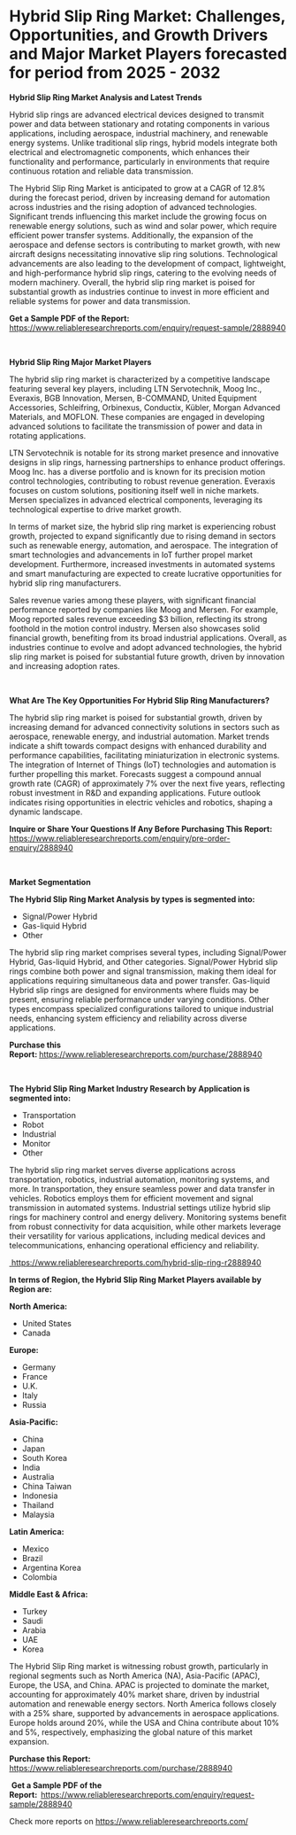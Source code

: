 <p><h1>Hybrid Slip Ring Market: Challenges, Opportunities, and Growth Drivers and Major Market Players forecasted for period from 2025 - 2032</h1></p><p><strong>Hybrid Slip Ring Market Analysis and Latest Trends</strong></p>
<p><p>Hybrid slip rings are advanced electrical devices designed to transmit power and data between stationary and rotating components in various applications, including aerospace, industrial machinery, and renewable energy systems. Unlike traditional slip rings, hybrid models integrate both electrical and electromagnetic components, which enhances their functionality and performance, particularly in environments that require continuous rotation and reliable data transmission.</p><p>The Hybrid Slip Ring Market is anticipated to grow at a CAGR of 12.8% during the forecast period, driven by increasing demand for automation across industries and the rising adoption of advanced technologies. Significant trends influencing this market include the growing focus on renewable energy solutions, such as wind and solar power, which require efficient power transfer systems. Additionally, the expansion of the aerospace and defense sectors is contributing to market growth, with new aircraft designs necessitating innovative slip ring solutions. Technological advancements are also leading to the development of compact, lightweight, and high-performance hybrid slip rings, catering to the evolving needs of modern machinery. Overall, the hybrid slip ring market is poised for substantial growth as industries continue to invest in more efficient and reliable systems for power and data transmission.</p></p>
<p><strong>Get a Sample PDF of the Report:&nbsp;</strong> <a href="https://www.reliableresearchreports.com/enquiry/request-sample/2888940?utm_campaign=2954&utm_medium=2&utm_source=Github&utm_content=ia&utm_term=14032025&utm_id=hybrid-slip-ring">https://www.reliableresearchreports.com/enquiry/request-sample/2888940</a></p>
<p>&nbsp;</p>
<p><strong>Hybrid Slip Ring Major Market Players</strong></p>
<p><p>The hybrid slip ring market is characterized by a competitive landscape featuring several key players, including LTN Servotechnik, Moog Inc., Everaxis, BGB Innovation, Mersen, B-COMMAND, United Equipment Accessories, Schleifring, Orbinexus, Conductix, Kübler, Morgan Advanced Materials, and MOFLON. These companies are engaged in developing advanced solutions to facilitate the transmission of power and data in rotating applications.</p><p>LTN Servotechnik is notable for its strong market presence and innovative designs in slip rings, harnessing partnerships to enhance product offerings. Moog Inc. has a diverse portfolio and is known for its precision motion control technologies, contributing to robust revenue generation. Everaxis focuses on custom solutions, positioning itself well in niche markets. Mersen specializes in advanced electrical components, leveraging its technological expertise to drive market growth.</p><p>In terms of market size, the hybrid slip ring market is experiencing robust growth, projected to expand significantly due to rising demand in sectors such as renewable energy, automation, and aerospace. The integration of smart technologies and advancements in IoT further propel market development. Furthermore, increased investments in automated systems and smart manufacturing are expected to create lucrative opportunities for hybrid slip ring manufacturers.</p><p>Sales revenue varies among these players, with significant financial performance reported by companies like Moog and Mersen. For example, Moog reported sales revenue exceeding $3 billion, reflecting its strong foothold in the motion control industry. Mersen also showcases solid financial growth, benefiting from its broad industrial applications. Overall, as industries continue to evolve and adopt advanced technologies, the hybrid slip ring market is poised for substantial future growth, driven by innovation and increasing adoption rates.</p></p>
<p>&nbsp;</p>
<p><strong>What Are The Key Opportunities For Hybrid Slip Ring Manufacturers?</strong></p>
<p><p>The hybrid slip ring market is poised for substantial growth, driven by increasing demand for advanced connectivity solutions in sectors such as aerospace, renewable energy, and industrial automation. Market trends indicate a shift towards compact designs with enhanced durability and performance capabilities, facilitating miniaturization in electronic systems. The integration of Internet of Things (IoT) technologies and automation is further propelling this market. Forecasts suggest a compound annual growth rate (CAGR) of approximately 7% over the next five years, reflecting robust investment in R&D and expanding applications. Future outlook indicates rising opportunities in electric vehicles and robotics, shaping a dynamic landscape.</p></p>
<p><strong>Inquire or Share Your Questions If Any Before Purchasing This Report:</strong> <a href="https://www.reliableresearchreports.com/enquiry/pre-order-enquiry/2888940?utm_campaign=2954&utm_medium=2&utm_source=Github&utm_content=ia&utm_term=14032025&utm_id=hybrid-slip-ring">https://www.reliableresearchreports.com/enquiry/pre-order-enquiry/2888940</a></p>
<p>&nbsp;</p>
<p><strong>Market Segmentation</strong></p>
<p><strong>The Hybrid Slip Ring Market Analysis by types is segmented into:</strong></p>
<p><ul><li>Signal/Power Hybrid</li><li>Gas-liquid Hybrid</li><li>Other</li></ul></p>
<p><p>The hybrid slip ring market comprises several types, including Signal/Power Hybrid, Gas-liquid Hybrid, and Other categories. Signal/Power Hybrid slip rings combine both power and signal transmission, making them ideal for applications requiring simultaneous data and power transfer. Gas-liquid Hybrid slip rings are designed for environments where fluids may be present, ensuring reliable performance under varying conditions. Other types encompass specialized configurations tailored to unique industrial needs, enhancing system efficiency and reliability across diverse applications.</p></p>
<p><strong>Purchase this Report:&nbsp;</strong><a href="https://www.reliableresearchreports.com/purchase/2888940?utm_campaign=2954&utm_medium=2&utm_source=Github&utm_content=ia&utm_term=14032025&utm_id=hybrid-slip-ring">https://www.reliableresearchreports.com/purchase/2888940</a></p>
<p>&nbsp;</p>
<p><strong>The Hybrid Slip Ring Market Industry Research by Application is segmented into:</strong></p>
<p><ul><li>Transportation</li><li>Robot</li><li>Industrial</li><li>Monitor</li><li>Other</li></ul></p>
<p><p>The hybrid slip ring market serves diverse applications across transportation, robotics, industrial automation, monitoring systems, and more. In transportation, they ensure seamless power and data transfer in vehicles. Robotics employs them for efficient movement and signal transmission in automated systems. Industrial settings utilize hybrid slip rings for machinery control and energy delivery. Monitoring systems benefit from robust connectivity for data acquisition, while other markets leverage their versatility for various applications, including medical devices and telecommunications, enhancing operational efficiency and reliability.</p></p>
<p><a href="https://www.reliableresearchreports.com/hybrid-slip-ring-r2888940?utm_campaign=2954&utm_medium=2&utm_source=Github&utm_content=ia&utm_term=14032025&utm_id=hybrid-slip-ring">&nbsp;https://www.reliableresearchreports.com/hybrid-slip-ring-r2888940</a></p>
<p><strong>In terms of Region, the Hybrid Slip Ring Market Players available by Region are:</strong></p>
<p>
    <p> <strong> North America: </strong>
        <ul>
            <li>United States</li>
            <li>Canada</li>
        </ul>
        </p> 
    <p> <strong> Europe: </strong>
        <ul>
            <li>Germany</li>
            <li>France</li>
            <li>U.K.</li>
            <li>Italy</li>
            <li>Russia</li>
        </ul>
        </p> 
    <p> <strong> Asia-Pacific: </strong>
        <ul>
            <li>China</li>
            <li>Japan</li>
            <li>South Korea</li>
            <li>India</li>
            <li>Australia</li>
            <li>China Taiwan</li>
            <li>Indonesia</li>
            <li>Thailand</li>
            <li>Malaysia</li>
        </ul>
        </p> 
    <p> <strong> Latin America: </strong>
        <ul>
            <li>Mexico</li>
            <li>Brazil</li>
            <li>Argentina Korea</li>
            <li>Colombia</li>
        </ul>
        </p> 
    <p> <strong> Middle East & Africa: </strong>
        <ul>
            <li>Turkey</li>
            <li>Saudi</li>
            <li>Arabia</li>
            <li>UAE</li>
            <li>Korea</li>
        </ul>
    </p>
    </p>
<p><p>The Hybrid Slip Ring market is witnessing robust growth, particularly in regional segments such as North America (NA), Asia-Pacific (APAC), Europe, the USA, and China. APAC is projected to dominate the market, accounting for approximately 40% market share, driven by industrial automation and renewable energy sectors. North America follows closely with a 25% share, supported by advancements in aerospace applications. Europe holds around 20%, while the USA and China contribute about 10% and 5%, respectively, emphasizing the global nature of this market expansion.</p></p>
<p><strong>Purchase this Report: </strong><a href="https://www.reliableresearchreports.com/purchase/2888940?utm_campaign=2954&utm_medium=2&utm_source=Github&utm_content=ia&utm_term=14032025&utm_id=hybrid-slip-ring">https://www.reliableresearchreports.com/purchase/2888940</a></p>
<p>&nbsp;<strong>Get a Sample PDF of the Report:&nbsp;&nbsp;</strong><a href="https://www.reliableresearchreports.com/enquiry/request-sample/2888940?utm_campaign=2954&utm_medium=2&utm_source=Github&utm_content=ia&utm_term=14032025&utm_id=hybrid-slip-ring">https://www.reliableresearchreports.com/enquiry/request-sample/2888940</a></p>
<p><strong></strong></p>
<p>Check more reports on <a href="https://www.reliableresearchreports.com/?utm_campaign=2954&utm_medium=2&utm_source=Github&utm_content=ia&utm_term=14032025&utm_id=hybrid-slip-ring">https://www.reliableresearchreports.com/</a></p>